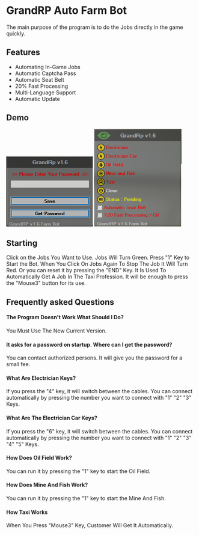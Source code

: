 
# GrandRP Auto Farm Bot

The main purpose of the program is to do the Jobs directly in the game quickly.

## Features

- Automating In-Game Jobs
- Automatic Captcha Pass
- Automatic Seat Belt
- 20% Fast Processing
- Multi-Language Support
- Automatic Update
  
## Demo
![1](https://github.com/osmancitci/GrandRp-Farm/blob/main/Template/1.png?raw=true)
![2](https://github.com/osmancitci/GrandRp-Farm/blob/main/Template/2.png?raw=true)

## Starting

Click on the Jobs You Want to Use. Jobs Will Turn Green. Press "1" Key to Start the Bot. When You Click On Jobs Again To Stop The Job It Will Turn Red. Or you can reset it by pressing the "END" Key.
It Is Used To Automatically Get A Job In The Taxi Profession. It will be enough to press the "Mouse3" button for its use.

  
## Frequently asked Questions

#### The Program Doesn't Work What Should I Do?

You Must Use The New Current Version.

#### It asks for a password on startup. Where can I get the password?

You can contact authorized persons. It will give you the password for a small fee.

#### What Are Electrician Keys?

If you press the "4" key, it will switch between the cables. You can connect automatically by pressing the number you want to connect with "1" "2" "3" Keys.

#### What Are The Electrician Car Keys?

If you press the "6" key, it will switch between the cables. You can connect automatically by pressing the number you want to connect with "1" "2" "3" "4" "5" Keys.

#### How Does Oil Field Work?

You can run it by pressing the "1" key to start the Oil Field.

#### How Does Mine And Fish Work?

You can run it by pressing the "1" key to start the Mine And Fish.

#### How Taxi Works

When You Press "Mouse3" Key, Customer Will Get It Automatically.
